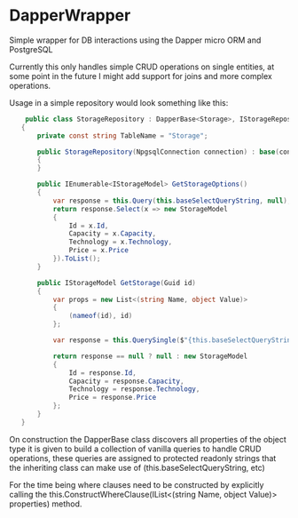 # DapperWrapper
 Simple wrapper for DB interactions using the Dapper micro ORM and PostgreSQL

 Currently this only handles simple CRUD operations on single entities, at some point in the future I might add support for joins and more complex operations.
 
 
 Usage in a simple repository would look something like this:
 
 ```csharp
     public class StorageRepository : DapperBase<Storage>, IStorageRepository
    {
        private const string TableName = "Storage";

        public StorageRepository(NpgsqlConnection connection) : base(connection, DapperConstants.Schema, TableName)
        {
        }

        public IEnumerable<IStorageModel> GetStorageOptions()
        {
            var response = this.Query(this.baseSelectQueryString, null);
            return response.Select(x => new StorageModel
            {
                Id = x.Id,
                Capacity = x.Capacity,
                Technology = x.Technology,
                Price = x.Price
            }).ToList();
        }

        public IStorageModel GetStorage(Guid id)
        {
            var props = new List<(string Name, object Value)>
            {
                (nameof(id), id)
            };

            var response = this.QuerySingle($"{this.baseSelectQueryString} {this.ConstructWhereClause(props)}", new DapperRequest { Properties = props });

            return response == null ? null : new StorageModel
            {
                Id = response.Id,
                Capacity = response.Capacity,
                Technology = response.Technology,
                Price = response.Price
            };
        }
    }
 ```
 
 On construction the DapperBase class discovers all properties of the object type it is given to build a collection of vanilla queries to handle CRUD operations, these queries are assigned to protected readonly strings that the inheriting class can make use of (this.baseSelectQueryString, etc)
 
 For the time being where clauses need to be constructed by explicitly calling the this.ConstructWhereClause(IList<(string Name, object Value)> properties) method.

